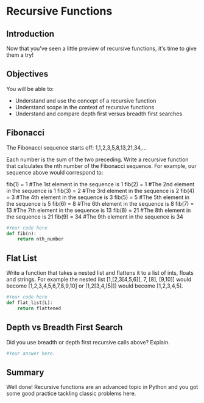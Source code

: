 
# Recursive Functions

## Introduction

Now that you've seen a little preview of recursive functions, it's time to give them a try!

## Objectives
You will be able to:
* Understand and use the concept of a recursive function 
* Understand scope in the context of recursive functions
* Understand and compare depth first versus breadth first searches

## Fibonacci

The Fibonacci sequence starts off:
1,1,2,3,5,8,13,21,34,...

Each number is the sum of the two preceding. Write a recursive function that calculates the nth number of the Fibonacci sequence. For example, our sequence above would correspond to:

fib(1) = 1 #The 1st element in the sequence is 1
fib(2) = 1 #The 2nd element in the sequence is 1
fib(3) = 2 #The 3rd element in the sequence is 2
fib(4) = 3 #The 4th element in the sequence is 3
fib(5) = 5 #The 5th element in the sequence is 5
fib(6) = 8 #The 6th element in the sequence is 8
fib(7) = 13 #The 7th element in the sequence is 13
fib(8) = 21 #The 8th element in the sequence is 21
fib(9) = 34 #The 9th element in the sequence is 34


```python
#Your code here
def fib(n):
    return nth_number
```

## Flat List

Write a function that takes a nested list and flattens it to a list of ints, floats and strings.
For example the nested list [1,[2,3[4,5,6]], 7, [8], [9,10]] would become [1,2,3,4,5,6,7,8,9,10] or 
[1,2[3,4,[5]]] would become [1,2,3,4,5].


```python
#Your code here
def flat_list(L):
    return flattened
```

## Depth vs Breadth First Search

Did you use breadth or depth first recursive calls above? Explain.


```python
#Your answer here.
```

## Summary
Well done! Recursive functions are an advanced topic in Python and you got some good practice tackling classic problems here.
